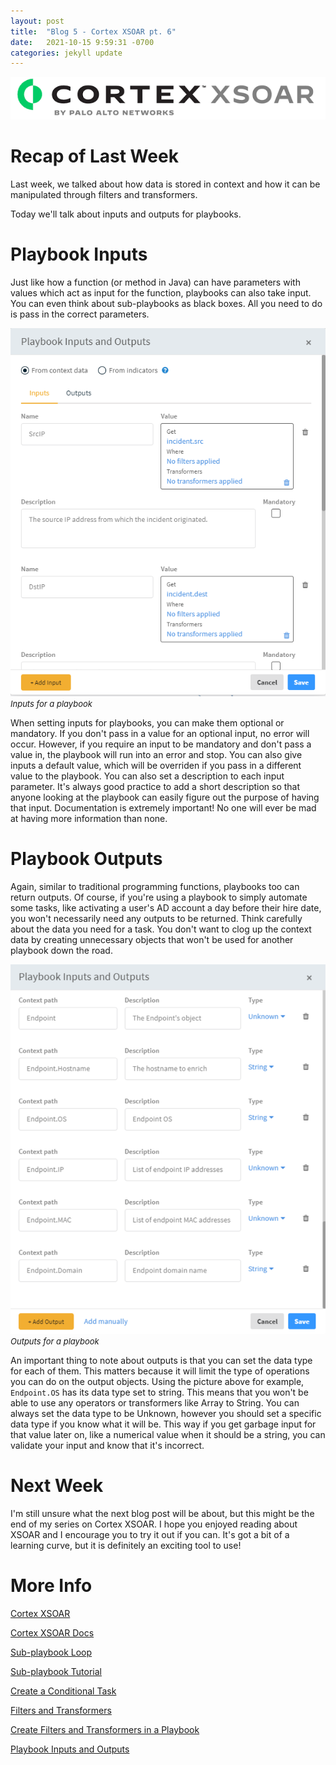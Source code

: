 ```yaml
---
layout: post
title:  "Blog 5 - Cortex XSOAR pt. 6"
date:   2021-10-15 9:59:31 -0700
categories: jekyll update
---
```


![Cortex XSOAR logo](/assets/xsoar-logo.png)

# **Recap of Last Week**
Last week, we talked about how data is stored in context and how it can be manipulated through filters and transformers.

Today we'll talk about inputs and outputs for playbooks.

# **Playbook Inputs**
Just like how a function (or method in Java) can have parameters with values which act as input for the function, playbooks can also take input. You can even think about sub-playbooks as black boxes. All you need to do is pass in the correct parameters. 

![Playbook Inputs](/assets/xsoar-inputs.png)<br/><font size="2.75px"><em>Inputs for a playbook</em></font>

When setting inputs for playbooks, you can make them optional or mandatory. If you don't pass in a value for an optional input, no error will occur. However, if you require an input to be mandatory and don't pass a value in, the playbook will run into an error and stop. You can also give inputs a default value, which will be overriden if you pass in a different value to the playbook. You can also set a description to each input parameter. It's always good practice to add a short description so that anyone looking at the playbook can easily figure out the purpose of having that input. Documentation is extremely important! No one will ever be mad at having more information than none. 

# **Playbook Outputs**
Again, similar to traditional programming functions, playbooks too can return outputs. Of course, if you're using a playbook to simply automate some tasks, like activating a user's AD account a day before their hire date, you won't necessarily need any outputs to be returned. Think carefully about the data you need for a task. You don't want to clog up the context data by creating unnecessary objects that won't be used for another playbook down the road. 

![Playbook Outputs](/assets/xsoar-outputs.png)<br/><font size="2.75px"><em>Outputs for a playbook</em></font>

An important thing to note about outputs is that you can set the data type for each of them. This matters because it will limit the type of operations you can do on the output objects. Using the picture above for example, `Endpoint.OS` has its data type set to string. This means that you won't be able to use any operators or transformers like Array to String. You can always set the data type to be Unknown, however you should set a specific data type if you know what it will be. This way if you get garbage input for that value later on, like a numerical value when it should be a string, you can validate your input and know that it's incorrect.  

# **Next Week**
I'm still unsure what the next blog post will be about, but this might be the end of my series on Cortex XSOAR. I hope you enjoyed reading about XSOAR and I encourage you to try it out if you can. It's got a bit of a learning curve, but it is definitely an exciting tool to use!

# **More Info**
[Cortex XSOAR](https://www.paloaltonetworks.com/cortex/cortex-xsoar)

[Cortex XSOAR Docs](https://xsoar.pan.dev/docs/concepts/getting-started-guide)

[Sub-playbook Loop](https://docs.paloaltonetworks.com/cortex/cortex-xsoar/6-0/cortex-xsoar-admin/playbooks/configure-a-sub-playbook-loop.html)

[Sub-playbook Tutorial](https://docs.paloaltonetworks.com/cortex/cortex-xsoar/6-0/cortex-xsoar-admin/playbooks/configure-a-sub-playbook-loop/sub-playbook-tutorial.html)

[Create a Conditional Task](https://docs.paloaltonetworks.com/cortex/cortex-xsoar/5-5/cortex-xsoar-admin/playbooks/playbook-tasks/create-a-conditional-task.html)

[Filters and Transformers](https://docs.paloaltonetworks.com/cortex/cortex-xsoar/6-0/cortex-xsoar-admin/playbooks/filters-and-transformers.html)

[Create Filters and Transformers in a Playbook](https://docs.paloaltonetworks.com/cortex/cortex-xsoar/6-0/cortex-xsoar-admin/playbooks/filters-and-transformers/create-filters-and-transformers.html)

[Playbook Inputs and Outputs](https://docs.paloaltonetworks.com/cortex/cortex-xsoar/6-0/cortex-xsoar-admin/playbooks/playbook-inputs-and-outputs.html)